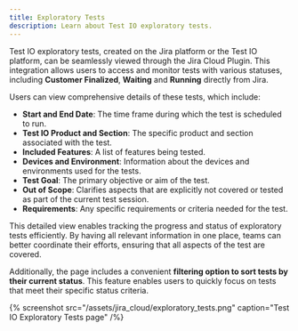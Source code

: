 ```yaml
---
title: Exploratory Tests
description: Learn about Test IO exploratory tests.
---
```


Test IO exploratory tests, created on the Jira platform or the Test IO platform, can be seamlessly viewed through the Jira Cloud Plugin. This integration allows users to access and monitor tests with various statuses, including **Customer Finalized**, **Waiting** and **Running** directly from Jira.

Users can view comprehensive details of these tests, which include:
- **Start and End Date**: The time frame during which the test is scheduled to run.
- **Test IO Product and Section**: The specific product and section associated with the test.
- **Included Features**: A list of features being tested.
- **Devices and Environment**: Information about the devices and environments used for the tests.
- **Test Goal**: The primary objective or aim of the test.
- **Out of Scope**: Clarifies aspects that are explicitly not covered or tested as part of the current test session.
- **Requirements**: Any specific requirements or criteria needed for the test.

This detailed view enables tracking the progress and status of exploratory tests efficiently. By having all relevant information in one place, teams can better coordinate their efforts, ensuring that all aspects of the test are covered.

Additionally, the page includes a convenient **filtering option to sort tests by their current status**. This feature enables users to quickly focus on tests that meet their specific status criteria.

{% screenshot src="/assets/jira_cloud/exploratory_tests.png" caption="Test IO Exploratory Tests page" /%}
